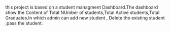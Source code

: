 this project is based on a student managment Dashboard.The dashboard show the Content of Total NUmber of students,Total Active students,Total Graduates.In which admin can add new student , Delete the existing student ,pass the student.
